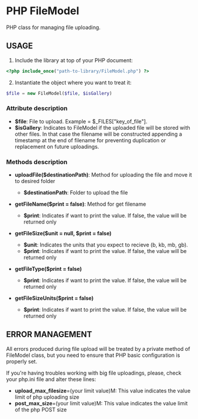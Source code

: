 # PHP FileModel
PHP class for managing file uploading.

## USAGE

1) Include the library at top of your PHP document:

```php
<?php include_once("path-to-library/FileModel.php") ?>
```

2) Instantiate the object where you want to treat it:

```php
$file = new FileModel($file, $isGallery)
```

### Attribute description
- **$file**: File to upload. Example = $_FILES["key_of_file"].
- **$isGallery**: Indicates to FileModel if the uploaded file will be stored with other files. In that case the filename will be constructed appending a timestamp at the end of filename for preventing duplication or replacement on future uploadings.

### Methods description
- **uploadFile($destinationPath)**: Method for uploading the file and move it to desired folder
  - **$destinationPath**: Folder to upload the file

- **getFileName($print = false)**: Method for get filename
  - **$print**: Indicates if want to print the value. If false, the value will be returned only

- **getFileSize($unit = null, $print = false)**
  - **$unit**: Indicates the units that you expect to recieve (b, kb, mb, gb).
  - **$print**: Indicates if want to print the value. If false, the value will be returned only

- **getFileType($print = false)**
  - **$print**: Indicates if want to print the value. If false, the value will be returned only

- **getFileSizeUnits($print = false)**
  - **$print**: Indicates if want to print the value. If false, the value will be returned only


## ERROR MANAGEMENT
All errors produced during file upload will be treated by a private method of FileModel class, but you need to ensure that PHP basic configuration is properly set.

If you're having troubles working with big file uploadings, please, check your php.ini file and alter these lines:

  - **upload_max_filesize**=(your limit value)M: This value indicates the value limit of php uploading size
  - **post_max_size**=(your limit value)M: This value indicates the value limit of the php POST size
